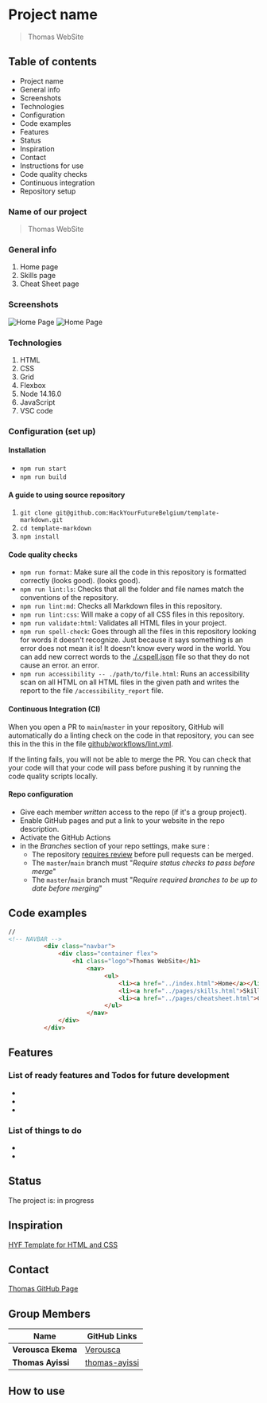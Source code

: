 # Project name

> Thomas WebSite

## Table of contents

- Project name
- General info
- Screenshots
- Technologies
- Configuration
- Code examples
- Features
- Status
- Inspiration
- Contact
- Instructions for use
- Code quality checks
- Continuous integration
- Repository setup

### Name of our project

> Thomas WebSite

### General info

1. Home page
2. Skills page
3. Cheat Sheet page

### Screenshots

![Home Page](../image/thomas-website-design-smartphone.png)
![Home Page](../image/thomas-website-design-desktop.png)

### Technologies

1. HTML
2. CSS
3. Grid
4. Flexbox
5. Node 14.16.0
6. JavaScript
7. VSC code

### Configuration (set up)

#### Installation

- `npm run start`
- `npm run build`

#### A guide to using source repository

1. `git clone git@github.com:HackYourFutureBelgium/template-markdown.git`
2. `cd template-markdown`
3. `npm install`

#### Code quality checks

- `npm run format`: Make sure all the code in this repository is formatted
  correctly (looks good). (looks good).
- `npm run lint:ls`: Checks that all the folder and file names match the
  conventions of the repository.
- `npm run lint:md`: Checks all Markdown files in this repository.
- `npm run lint:css`: Will make a copy of all CSS files in this repository.
- `npm run validate:html`: Validates all HTML files in your project.
- `npm run spell-check`: Goes through all the files in this repository looking
  for words it doesn't recognize. Just because it says something is an error
  does not mean it is! It doesn't know every word in the world. You can add new
  correct words to the [./.cspell.json](../.cspell.json) file so that they do
  not cause an error. an error.
- `npm run accessibility -- ./path/to/file.html`: Runs an accessibility scan on
  all HTML on all HTML files in the given path and writes the report to the file
  `/accessibility_report` file.

#### Continuous Integration (CI)

When you open a PR to `main`/`master` in your repository, GitHub will
automatically do a linting check on the code in that repository, you can see
this in the this in the file
[github/workflows/lint.yml](https://github/workflows/lint.yml).

If the linting fails, you will not be able to merge the PR. You can check that
your code will that your code will pass before pushing it by running the code
quality scripts locally.

#### Repo configuration

- Give each member _written_ access to the repo (if it's a group project).
- Enable GitHub pages and put a link to your website in the repo description.
- Activate the GitHub Actions
- in the _Branches_ section of your repo settings, make sure :
  - The repository
    [requires review](https://github.blog/2018-03-23-require-multiple-reviewers/)
    before pull requests can be merged.
  - The `master`/`main` branch must "_Require status checks to pass before
    merge_"
  - The `master`/`main` branch must "_Require required branches to be up to date
    before merging_"

## Code examples

```HTML
//
<!-- NAVBAR -->
          <div class="navbar">
              <div class="container flex">
                  <h1 class="logo">Thomas WebSite</h1>
                      <nav>
                           <ul>
                               <li><a href="../index.html">Home</a></li>
                               <li><a href="../pages/skills.html">Skills</a></li>
                               <li><a href="../pages/cheatsheet.html">Cheatsheet</a></li>
                           </ul>
                      </nav>
              </div>
          </div>
```

## Features

### List of ready features and Todos for future development

-
-
-

### List of things to do

-
-

## Status

The project is: in progress

## Inspiration

[HYF Template for HTML and CSS](https://github.com/HackYourFutureBelgium/template-html-css)

## Contact

[Thomas GitHub Page](https://github.com/thomas-ayissi/thomas-ayissi.github.io.git)

## Group Members

| Name               | GitHub Links                                      |
| ------------------ | ------------------------------------------------- |
| **Verousca Ekema** | [Verousca](https://github.com/Verousca)           |
| **Thomas Ayissi**  | [thomas-ayissi](https://github.com/thomas-ayissi) |

## How to use
